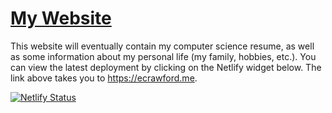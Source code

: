 # [My Website](https://ecrawford.me) 

This website will eventually contain my computer science resume, as well as some information about my personal life (my family, hobbies, etc.). You can view the
latest deployment by clicking on the Netlify widget below. The link above takes you to https://ecrawford.me. 

[![Netlify Status](https://api.netlify.com/api/v1/badges/6de68aae-dde9-4d5f-9ce9-80e26ced1293/deploy-status)](https://app.netlify.com/sites/sweet-entremet-ccd6f7/deploys)
